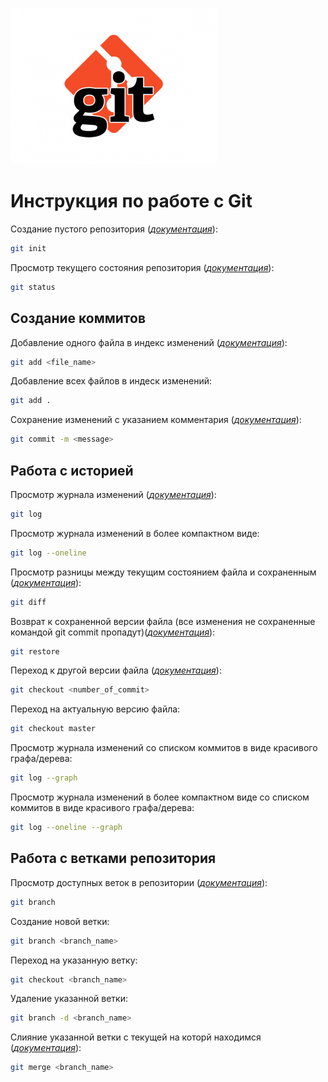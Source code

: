 ![Логотип git](git.png)
# **Инструкция по работе с Git**
 Создание пустого репозитория (*[документация](https://git-scm.com/docs/git-init)*):
 ```sh
git init
 ```
 Просмотр текущего состояния репозитория (*[документация](https://git-scm.com/docs/git-status)*):
```sh
git status
```

## Создание коммитов
Добавление одного файла в индекс изменений (*[документация](https://git-scm.com/docs/git-add)*):
```sh
git add <file_name>
```
Добавление всех файлов в индеск изменений:
```sh
git add .
```
Сохранение изменений с указанием комментария (*[документация](https://git-scm.com/docs/git-commit)*):
```sh
git commit -m <message>
```

## Работа с историей
Просмотр журнала изменений (*[документация](https://git-scm.com/docs/git-log)*):
```sh
git log
```
Просмотр журнала изменений в более компактном виде:
```sh
git log --oneline
```
Просмотр разницы между текущим состоянием файла и сохраненным (*[документация](https://git-scm.com/docs/git-diff)*):
```sh
git diff
```
Возврат к сохраненной версии файла (все изменения не сохраненные командой git commit пропадут)(*[документация](https://git-scm.com/docs/git-restore)*):
```sh
git restore
```
Переход к другой версии файла (*[документация](https://git-scm.com/docs/git-checkout)*):
```sh
git checkout <number_of_commit>
```
Переход на актуальную версию файла:
```sh
git checkout master
```
Просмотр журнала изменений со списком коммитов в виде красивого графа/дерева:
```sh
git log --graph
```
Просмотр журнала изменений в более компактном виде со списком коммитов в виде красивого графа/дерева:
```sh
git log --oneline --graph
```

## Работа с ветками репозитория
Просмотр доступных веток в репозитории (*[документация](https://git-scm.com/docs/git-branch)*):
```sh
git branch
```
Создание новой ветки:
```sh
git branch <branch_name>
```
Переход на указанную ветку:
```sh
git checkout <branch_name>
```
Удаление указанной ветки:
```sh
git branch -d <branch_name>
```
Слияние указанной ветки с текущей на которй находимся (*[документация](https://git-scm.com/docs/git-merge)*):
```sh
git merge <branch_name>
```


